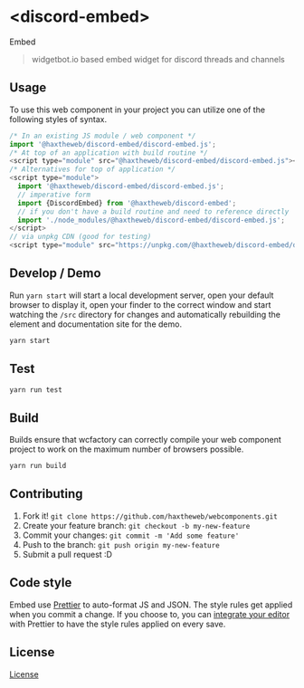 # &lt;discord-embed&gt;

Embed
> widgetbot.io based embed widget for discord threads and channels

## Usage
To use this web component in your project you can utilize one of the following styles of syntax.

```js
/* In an existing JS module / web component */
import '@haxtheweb/discord-embed/discord-embed.js';
/* At top of an application with build routine */
<script type="module" src="@haxtheweb/discord-embed/discord-embed.js"></script>
/* Alternatives for top of application */
<script type="module">
  import '@haxtheweb/discord-embed/discord-embed.js';
  // imperative form
  import {DiscordEmbed} from '@haxtheweb/discord-embed';
  // if you don't have a build routine and need to reference directly
  import './node_modules/@haxtheweb/discord-embed/discord-embed.js';
</script>
// via unpkg CDN (good for testing)
<script type="module" src="https://unpkg.com/@haxtheweb/discord-embed/discord-embed.js"></script>
```

## Develop / Demo
Run `yarn start` will start a local development server, open your default browser to display it, open your finder to the correct window and start watching the `/src` directory for changes and automatically rebuilding the element and documentation site for the demo.
```bash
yarn start
```

## Test

```bash
yarn run test
```

## Build
Builds ensure that wcfactory can correctly compile your web component project to
work on the maximum number of browsers possible.
```bash
yarn run build
```

## Contributing

1. Fork it! `git clone https://github.com/haxtheweb/webcomponents.git`
2. Create your feature branch: `git checkout -b my-new-feature`
3. Commit your changes: `git commit -m 'Add some feature'`
4. Push to the branch: `git push origin my-new-feature`
5. Submit a pull request :D

## Code style

Embed  use [Prettier][prettier] to auto-format JS and JSON.  The style rules get applied when you commit a change.  If you choose to, you can [integrate your editor][prettier-ed] with Prettier to have the style rules applied on every save.

[prettier]: https://github.com/prettier/prettier/
[prettier-ed]: https://github.com/prettier/prettier/#editor-integration
[polyserve]: https://github.com/Polymer/polyserve
[web-component-tester]: https://github.com/Polymer/web-component-tester

## License
[ License](http://opensource.org/licenses/)